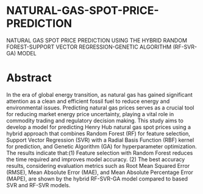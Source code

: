 # NATURAL-GAS-SPOT-PRICE-PREDICTION
NATURAL GAS SPOT PRICE PREDICTION USING THE HYBRID RANDOM FOREST-SUPPORT VECTOR REGRESSION-GENETIC ALGORITHM (RF-SVR-GA) MODEL
# Abstract
In the era of global energy transition, as natural gas has gained significant attention as a clean and efficient fossil fuel to reduce energy and environmental issues. Predicting natural gas prices serves as a crucial tool for reducing market energy price uncertainty, playing a vital role in commodity trading and regulatory decision making. This study aims to develop a model for predicting Henry Hub natural gas spot prices using a hybrid approach that combines Random Forest (RF) for feature selection, Support Vector Regression (SVR) with a Radial Basis Function (RBF) kernel for prediction, and Genetic Algorithm (GA) for hyperparameter optimization. The results indicate that:(1) Feature selection with Random Forest reduces the time required and improves model accuracy. (2) The best accuracy results, considering evaluation metrics such as Root Mean Squared Error (RMSE), Mean Absolute Error (MAE), and Mean Absolute Percentage Error (MAPE), are shown by the hybrid RF-SVR-GA model compared to based SVR and RF-SVR models.

